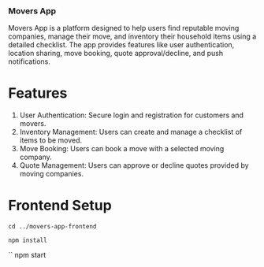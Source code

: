 ### Movers App
Movers App is a platform designed to help users find reputable moving companies, manage their move, and inventory their household items using a detailed checklist. The app provides features like user authentication, location sharing, move booking, quote approval/decline, and push notifications.

# Features
1. User Authentication: Secure login and registration for customers and movers.
2. Inventory Management: Users can create and manage a checklist of items to be moved.
3. Move Booking: Users can book a move with a selected moving company.
4. Quote Management: Users can approve or decline quotes provided by moving companies.

# Frontend Setup

``
  cd ../movers-app-frontend
            ``

``
npm install
           ``

``
npm start

